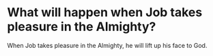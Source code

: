 # What will happen when Job takes pleasure in the Almighty?

When Job takes pleasure in the Almighty, he will lift up his face to God.
